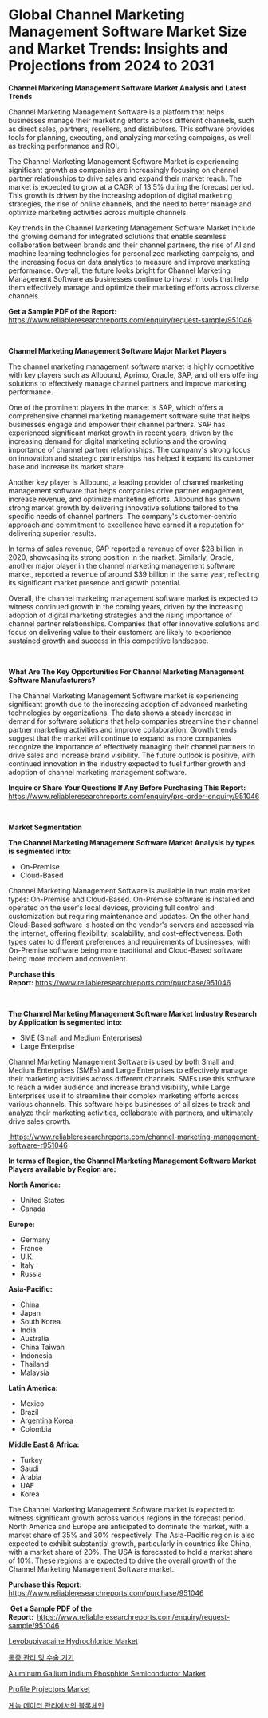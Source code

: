 <p><h1>Global Channel Marketing Management Software Market Size and Market Trends: Insights and Projections from 2024 to 2031</h1></p><p><strong>Channel Marketing Management Software Market Analysis and Latest Trends</strong></p>
<p><p>Channel Marketing Management Software is a platform that helps businesses manage their marketing efforts across different channels, such as direct sales, partners, resellers, and distributors. This software provides tools for planning, executing, and analyzing marketing campaigns, as well as tracking performance and ROI.</p><p>The Channel Marketing Management Software Market is experiencing significant growth as companies are increasingly focusing on channel partner relationships to drive sales and expand their market reach. The market is expected to grow at a CAGR of 13.5% during the forecast period. This growth is driven by the increasing adoption of digital marketing strategies, the rise of online channels, and the need to better manage and optimize marketing activities across multiple channels.</p><p>Key trends in the Channel Marketing Management Software Market include the growing demand for integrated solutions that enable seamless collaboration between brands and their channel partners, the rise of AI and machine learning technologies for personalized marketing campaigns, and the increasing focus on data analytics to measure and improve marketing performance. Overall, the future looks bright for Channel Marketing Management Software as businesses continue to invest in tools that help them effectively manage and optimize their marketing efforts across diverse channels.</p></p>
<p><strong>Get a Sample PDF of the Report:&nbsp;</strong> <a href="https://www.reliableresearchreports.com/enquiry/request-sample/951046">https://www.reliableresearchreports.com/enquiry/request-sample/951046</a></p>
<p>&nbsp;</p>
<p><strong>Channel Marketing Management Software Major Market Players</strong></p>
<p><p>The channel marketing management software market is highly competitive with key players such as Allbound, Aprimo, Oracle, SAP, and others offering solutions to effectively manage channel partners and improve marketing performance.</p><p>One of the prominent players in the market is SAP, which offers a comprehensive channel marketing management software suite that helps businesses engage and empower their channel partners. SAP has experienced significant market growth in recent years, driven by the increasing demand for digital marketing solutions and the growing importance of channel partner relationships. The company's strong focus on innovation and strategic partnerships has helped it expand its customer base and increase its market share.</p><p>Another key player is Allbound, a leading provider of channel marketing management software that helps companies drive partner engagement, increase revenue, and optimize marketing efforts. Allbound has shown strong market growth by delivering innovative solutions tailored to the specific needs of channel partners. The company's customer-centric approach and commitment to excellence have earned it a reputation for delivering superior results.</p><p>In terms of sales revenue, SAP reported a revenue of over $28 billion in 2020, showcasing its strong position in the market. Similarly, Oracle, another major player in the channel marketing management software market, reported a revenue of around $39 billion in the same year, reflecting its significant market presence and growth potential.</p><p>Overall, the channel marketing management software market is expected to witness continued growth in the coming years, driven by the increasing adoption of digital marketing strategies and the rising importance of channel partner relationships. Companies that offer innovative solutions and focus on delivering value to their customers are likely to experience sustained growth and success in this competitive landscape.</p></p>
<p>&nbsp;</p>
<p><strong>What Are The Key Opportunities For Channel Marketing Management Software Manufacturers?</strong></p>
<p><p>The Channel Marketing Management Software market is experiencing significant growth due to the increasing adoption of advanced marketing technologies by organizations. The data shows a steady increase in demand for software solutions that help companies streamline their channel partner marketing activities and improve collaboration. Growth trends suggest that the market will continue to expand as more companies recognize the importance of effectively managing their channel partners to drive sales and increase brand visibility. The future outlook is positive, with continued innovation in the industry expected to fuel further growth and adoption of channel marketing management software.</p></p>
<p><strong>Inquire or Share Your Questions If Any Before Purchasing This Report:</strong> <a href="https://www.reliableresearchreports.com/enquiry/pre-order-enquiry/951046">https://www.reliableresearchreports.com/enquiry/pre-order-enquiry/951046</a></p>
<p>&nbsp;</p>
<p><strong>Market Segmentation</strong></p>
<p><strong>The Channel Marketing Management Software Market Analysis by types is segmented into:</strong></p>
<p><ul><li>On-Premise</li><li>Cloud-Based</li></ul></p>
<p><p>Channel Marketing Management Software is available in two main market types: On-Premise and Cloud-Based. On-Premise software is installed and operated on the user's local devices, providing full control and customization but requiring maintenance and updates. On the other hand, Cloud-Based software is hosted on the vendor's servers and accessed via the internet, offering flexibility, scalability, and cost-effectiveness. Both types cater to different preferences and requirements of businesses, with On-Premise software being more traditional and Cloud-Based software being more modern and convenient.</p></p>
<p><strong>Purchase this Report:&nbsp;</strong><a href="https://www.reliableresearchreports.com/purchase/951046">https://www.reliableresearchreports.com/purchase/951046</a></p>
<p>&nbsp;</p>
<p><strong>The Channel Marketing Management Software Market Industry Research by Application is segmented into:</strong></p>
<p><ul><li>SME (Small and Medium Enterprises)</li><li>Large Enterprise</li></ul></p>
<p><p>Channel Marketing Management Software is used by both Small and Medium Enterprises (SMEs) and Large Enterprises to effectively manage their marketing activities across different channels. SMEs use this software to reach a wider audience and increase brand visibility, while Large Enterprises use it to streamline their complex marketing efforts across various channels. This software helps businesses of all sizes to track and analyze their marketing activities, collaborate with partners, and ultimately drive sales growth.</p></p>
<p><a href="https://www.reliableresearchreports.com/channel-marketing-management-software-r951046">&nbsp;https://www.reliableresearchreports.com/channel-marketing-management-software-r951046</a></p>
<p><strong>In terms of Region, the Channel Marketing Management Software Market Players available by Region are:</strong></p>
<p>
    <p> <strong> North America: </strong>
        <ul>
            <li>United States</li>
            <li>Canada</li>
        </ul>
        </p> 
    <p> <strong> Europe: </strong>
        <ul>
            <li>Germany</li>
            <li>France</li>
            <li>U.K.</li>
            <li>Italy</li>
            <li>Russia</li>
        </ul>
        </p> 
    <p> <strong> Asia-Pacific: </strong>
        <ul>
            <li>China</li>
            <li>Japan</li>
            <li>South Korea</li>
            <li>India</li>
            <li>Australia</li>
            <li>China Taiwan</li>
            <li>Indonesia</li>
            <li>Thailand</li>
            <li>Malaysia</li>
        </ul>
        </p> 
    <p> <strong> Latin America: </strong>
        <ul>
            <li>Mexico</li>
            <li>Brazil</li>
            <li>Argentina Korea</li>
            <li>Colombia</li>
        </ul>
        </p> 
    <p> <strong> Middle East & Africa: </strong>
        <ul>
            <li>Turkey</li>
            <li>Saudi</li>
            <li>Arabia</li>
            <li>UAE</li>
            <li>Korea</li>
        </ul>
    </p>
    </p>
<p><p>The Channel Marketing Management Software market is expected to witness significant growth across various regions in the forecast period. North America and Europe are anticipated to dominate the market, with a market share of 35% and 30% respectively. The Asia-Pacific region is also expected to exhibit substantial growth, particularly in countries like China, with a market share of 20%. The USA is forecasted to hold a market share of 10%. These regions are expected to drive the overall growth of the Channel Marketing Management Software market.</p></p>
<p><strong>Purchase this Report: </strong><a href="https://www.reliableresearchreports.com/purchase/951046">https://www.reliableresearchreports.com/purchase/951046</a></p>
<p>&nbsp;<strong>Get a Sample PDF of the Report:&nbsp;&nbsp;</strong><a href="https://www.reliableresearchreports.com/enquiry/request-sample/951046">https://www.reliableresearchreports.com/enquiry/request-sample/951046</a></p>
<p><strong></strong></p>
<p><p><a href="https://www.linkedin.com/pulse/global-levobupivacaine-hydrochloride-market-status-2024-2031-qegte?trackingId=xxA5ifC6R6mDsfnYrMkJ4A%3D%3D">Levobupivacaine Hydrochloride Market</a></p><p><a href="https://github.com/raap8632/Market-Research-Report-List-3/blob/main/706114783145.md">통증 관리 및 수술 기기</a></p><p><a href="https://github.com/AlysaLedner2023/Market-Research-Report-List-2/blob/main/aluminum-gallium-indium-phosphide-semiconductor-market.md">Aluminum Gallium Indium Phosphide Semiconductor Market</a></p><p><a href="https://medium.com/@sjdhshjc2456654/profile-projectors-market-share-size-trends-industry-analysis-report-by-application-machinery-f1a1681e9ff0">Profile Projectors Market</a></p><p><a href="https://github.com/vanessagrant665567/Market-Research-Report-List-2/blob/main/271990483146.md">게놈 데이터 관리에서의 블록체인</a></p></p>